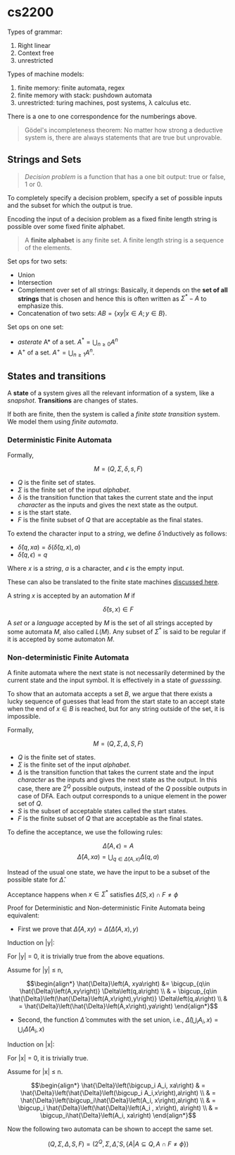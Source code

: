 # cs2200

Types of grammar:

1. Right linear
2. Context free
3. unrestricted

Types of machine models:

1. finite memory: finite automata, regex
2. finite memory with stack: pushdown automata
3. unrestricted: turing machines, post systems, λ calculus etc.

There is a one to one correspondence for the numberings above.

> Gödel's incompleteness theorem: No matter how strong a deductive system is, there are always statements that are true but unprovable.

## Strings and Sets

> *Decision problem* is a function that has a one bit output: true or false, 1 or 0.

To completely specify a decision problem, specify a set of possible inputs and the subset for which the output is true.

Encoding the input of a decision problem as a fixed finite length string is possible over some fixed finite alphabet.

> A **finite alphabet** is any finite set. A finite length string is a sequence of the elements.

Set ops for two sets:

- Union
- Intersection
- Complement over set of all strings: Basically, it depends on the **set of all strings** that is chosen and hence this is often written as $\Sigma^* - A$ to emphasize this. 
- Concatenation of two sets: $AB = \{xy | x \in A; y \in B\}$. 

Set ops on one set:

- *asterate* A* of a set. $A^* = \bigcup_{n\geq 0}A^n$
- A<sup>+</sup> of a set. $A^+ = \bigcup_{n \geq 1}A^n$.

## States and transitions

A **state** of a system gives all the relevant information of a system, like a *snapshot*. **Transitions** are changes of states.

If both are finite, then the system is called a *finite state transition* system. We model them using *finite automata*. 

### Deterministic Finite Automata

Formally,

$$M = \left(Q,\Sigma,\delta,s,F\right)$$

- *Q* is the finite set of states.
- $\Sigma$ is the finite set of the input *alphabet*.
- $\delta$ is the transition function that takes the current state and the input *character* as the inputs and gives the next state as the output.
- *s* is the start state.
- *F* is the finite subset of *Q* that are acceptable as the final states.

To extend the character input to a *string*, we define $\hat{\delta}$ inductively as follows:

- $\hat{\delta}\left(q, xa\right) = \delta\left(\hat{\delta}\left(q, x\right), a\right)$
- $\hat{\delta}\left(q, \epsilon\right) = q$

Where $x$ is a *string*, $a$ is a character, and $\epsilon$ is the empty input.

These can also be translated to the finite state machines [discussed here](./csd.html#finite-state-machines).

A string $x$ is accepted by an automation $M$ if 

$$\hat{\delta}\left(s,x\right) \in F$$

A *set* or a *language* accepted by $M$ is the set of all strings accepted by some automata $M$, also called $L(M)$. Any subset of $\Sigma^*$ is said to be regular if it is accepted by some automaton $M$.

### Non-deterministic Finite Automata

A finite automata where the next state is not necessarily determined by the current state and the input symbol. It is effectively in a state of *guesssing*.

To show that an automata accepts a set $B$, we argue that there exists a lucky sequence of guesses that lead from the start state to an accept state when the end of $x\in B$ is reached, but for any string outside of the set, it is impossible.


Formally,

$$M = \left(Q,\Sigma,\Delta,S,F\right)$$

- *Q* is the finite set of states.
- $\Sigma$ is the finite set of the input *alphabet*.
- $\Delta$ is the transition function that takes the current state and the input *character* as the inputs and gives the next state as the output. In this case, there are $2^Q$ possible outputs, instead of the $Q$ possible outputs in case of DFA. Each output corresponds to a unique element in the power set of $Q$.
- *S* is the subset of acceptable states called the start states.
- *F* is the finite subset of *Q* that are acceptable as the final states.


To define the acceptance, we use the following rules:

$$\hat{\Delta}\left(A,\epsilon\right) = A$$
$$\hat{\Delta}\left(A, xa\right) = \bigcup_{q\in \hat{\Delta}\left(A,x\right)} \Delta\left(q,a\right)$$

Instead of the usual one state, we have the input to be a subset of the possible state for $\hat{\Delta}$.

Acceptance happens when $x \in \Sigma^*$ satisfies $\hat{\Delta} \left(S,x\right) \cap F \neq \phi$

Proof for Deterministic and Non-deterministic Finite Automata being equivalent:

- First we prove that $\hat{\Delta}\left(A, xy\right) = \hat{\Delta}\left(\hat{\Delta}\left(A, x\right), y\right)$

Induction on |y|:

For |y| = 0, it is trivially true from the above equations.

Assume for |y| ≤ n,

$$\begin{align*}
\hat{\Delta}\left(A, xya\right) &= \bigcup_{q\in \hat{\Delta}\left(A,xy\right)} \Delta\left(q,a\right) \\
& = \bigcup_{q\in \hat{\Delta}\left(\hat{\Delta}\left(A,x\right),y\right)} \Delta\left(q,a\right) \\
& = \hat{\Delta}\left(\hat{\Delta}\left(A,x\right),ya\right)
\end{align*}$$

- Second, the function $\hat{\Delta}$ commutes with the set union, i.e., $\hat{\Delta}(\bigcup_i A_i,x) = \bigcup_i \hat{\Delta}(A_i, x)$

Induction on |x|:

For |x| = 0, it is trivially true.

Assume for |x| ≤ n.


$$\begin{align*}
\hat{\Delta}\left(\bigcup_i A_i, xa\right) & = \hat{\Delta}\left(\hat{\Delta}\left(\bigcup_i A_i,x\right),a\right) \\ & = \hat{\Delta}\left(\bigcup_i\hat{\Delta}\left(A_i, x\right),a\right) \\ & = \bigcup_i \hat{\Delta}\left(\hat{\Delta}\left(A_i , x\right), a\right) \\ & = \bigcup_i\hat{\Delta}\left(A_i, xa\right)
\end{align*}$$


Now the following two automata can be shown to accept the same set.

$$\left(Q, \Sigma, \Delta, S, F\right) = \left(2^Q, \Sigma, \hat{\Delta}, S, \{ A | A \subseteq Q, A \cap F ≠ \phi\} \right)$$
